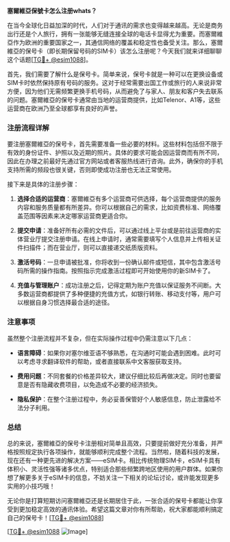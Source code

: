 **塞爾維亞保號卡怎么注册whats？**

在当今全球化日益加深的时代，人们对于通讯的需求也变得越来越高。无论是商务出行还是个人旅行，拥有一张能够无缝连接全球的电话卡显得尤为重要。而塞爾維亞作为欧洲的重要国家之一，其通信网络的覆盖和稳定性也备受关注。那么，塞爾維亞的保号卡（即长期保留号码的SIM卡）该怎么注册呢？今天我们就来详细聊聊这个话题[[TG💪+ @esim1088](https://t.me/s/esim1088)]。

首先，我们需要了解什么是保号卡。简单来说，保号卡就是一种可以在更换设备或SIM卡时依然保持原有号码的服务。这对于经常需要出国工作或旅行的人来说非常方便，因为他们无需频繁更换手机号码，从而避免了与家人、朋友和客户失去联系的问题。塞爾維亞的保号卡通常由当地的运营商提供，比如Telenor、A1等，这些运营商在欧洲乃至全球都享有良好的声誉。

### 注册流程详解

要注册塞爾維亞的保号卡，首先需要准备一些必要的材料。这些材料包括但不限于有效的身份证件、护照以及近期的照片。具体的要求可能会因运营商而有所不同，因此在办理之前最好先通过官方网站或者客服热线进行咨询。此外，确保你的手机支持所需的频段也很关键，否则即使成功注册也无法正常使用。

接下来是具体的注册步骤：

1. **选择合适的运营商**：塞爾維亞有多个运营商可供选择，每个运营商提供的服务内容和服务质量都有所差异。你可以根据自己的需求，比如资费标准、网络覆盖范围等因素来决定哪家运营商更适合你。

2. **提交申请**：准备好所有必需的文件后，可以通过线上平台或是前往运营商的实体营业厅提交注册申请。在线上申请时，通常需要填写个人信息并上传相关证件扫描件；而在营业厅，则可以直接递交纸质版资料。

3. **激活号码**：一旦申请被批准，你将收到一份确认邮件或短信，其中包含激活号码所需的操作指南。按照指示完成激活过程即可开始使用你的新SIM卡了。

4. **充值与管理账户**：成功注册之后，记得定期为账户充值以保证服务不间断。大多数运营商都提供了多种便捷的充值方式，如银行转账、移动支付等，用户可以根据自身习惯选择最合适的途径。

### 注意事项

虽然整个注册流程并不复杂，但在实际操作过程中仍需注意以下几点：

- **语言障碍**：如果你对塞尔维亚语不够熟悉，在沟通时可能会遇到困难。此时可以考虑寻求翻译软件的帮助，或者直接联系中文客服获取支持。
  
- **费用问题**：不同套餐的价格差异较大，建议仔细比较后再做决定。同时也要留意是否有隐藏收费项目，以免造成不必要的经济损失。

- **隐私保护**：在整个注册过程中，务必妥善保管好个人敏感信息，防止泄露给不法分子利用。

### 总结

总的来说，塞爾維亞的保号卡注册相对简单且高效，只要提前做好充分准备，并严格按照规定执行各项操作，就能够顺利完成整个流程。当然啦，随着科技的发展，现在还有一种更先进的解决方案——eSIM卡。相比传统物理SIM卡，eSIM卡具有体积小、灵活性强等诸多优点，特别适合那些频繁跨地区使用的用户群体。如果你想了解更多关于eSIM卡的信息，不妨关注一下相关的论坛讨论，或许能发现更多实用的小技巧哦！

无论你是打算短期访问塞爾維亞还是长期居住于此，一张合适的保号卡都能让你享受到更加稳定高效的通讯体验。希望这篇文章对你有所帮助，祝大家都能顺利搞定自己的保号卡！[[TG💪+ @esim1088](https://t.me/s/esim1088)]

[[TG💪+ @esim1088](https://t.me/s/esim1088) ![Image](https://i.postimg.cc/4NQfJmqS/Snipaste-2025-05-13-00-14-12.png)]